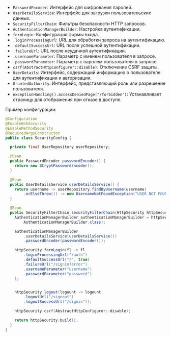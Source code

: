 - `PasswordEncoder`: Интерфейс для шифрования паролей.
- `UserDetailsService`: Интерфейс для загрузки пользовательских данных.
- `SecurityFilterChain`: Фильтры безопасности HTTP запросов.
- `AuthenticationManagerBuilder`: Настройка аутентификации.
- `formLogin`: Конфигурация формы входа.
- `.loginProcessingUrl`: URL для обработки запроса на аутентификацию.
- `.defaultSuccessUrl`: URL после успешной аутентификации.
- `.failureUrl`: URL после неудачной аутентификации.
- `.usernameParameter`: Параметр с именем пользователя в запросе.
- `.passwordParameter`: Параметр с паролем пользователя в запросе.
- `csrf(AbstractHttpConfigurer::disable)`: Отключение CSRF защиты.
- `UserDetails`: Интерфейс, содержащий информацию о пользователе для аутентификации и авторизации.
- `GrantedAuthority`: Интерфейс, представляющий роль или разрешение пользователя.
- `exceptionHandling().accessDeniedPage("/forbidden")`: Устанавливает страницу для отображения при отказе в доступе.

Пример конфигурации:
```java
@Configuration
@EnableWebSecurity
@EnableMethodSecurity
@RequiredArgsConstructor
public class SecurityConfig {

  private final UserRepository userRepository;

  @Bean
  public PasswordEncoder passwordEncoder() {
    return new BCryptPasswordEncoder();
  }

  @Bean
  public UserDetailsService userDetailsService() {
    return username -> userRepository.findByUsername(username)
        .orElseThrow(() -> new UsernameNotFoundException("USER NOT FOUND"));
  }

  @Bean
  public SecurityFilterChain securityFilterChain(HttpSecurity httpSecurity) throws Exception {
    AuthenticationManagerBuilder authenticationManagerBuilder = httpSecurity.getSharedObject(
        AuthenticationManagerBuilder.class);

    authenticationManagerBuilder
        .userDetailsService(userDetailsService())
        .passwordEncoder(passwordEncoder());

    httpSecurity.formLogin(fl -> fl
        .loginProcessingUrl("/auth")
        .defaultSuccessUrl("/", true)
        .failureUrl("/signin?error")
        .usernameParameter("username")
        .passwordParameter("password")
    );


    httpSecurity.logout(logount -> logount
        .logoutUrl("/signout")
        .logoutSuccessUrl("/signin"));

    httpSecurity.csrf(AbstractHttpConfigurer::disable);

    return httpSecurity.build();
  }
}
```